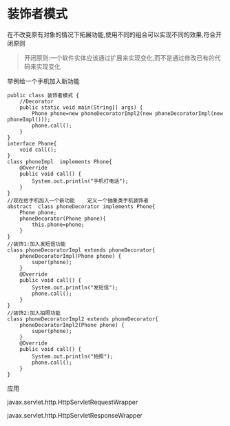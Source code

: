 # 装饰者模式

在不改变原有对象的情况下拓展功能,使用不同的组合可以实现不同的效果,符合开闭原则

>  开闭原则:一个软件实体应该通过扩展来实现变化,而不是通过修改已有的代码来实现变化

举例给一个手机加入新功能

```
public class 装饰者模式 {
    //Decorator
    public static void main(String[] args) {
        Phone phone=new phoneDecoratorImpl2(new phoneDecoratorImpl(new phoneImpl()));
        phone.call();
    }
}
interface Phone{
    void call();
}
class phoneImpl  implements Phone{
    @Override
    public void call() {
        System.out.println("手机打电话");
    }
}
//现在给手机加入一个新功能    定义一个抽象类手机装饰者
abstract  class phoneDecorator implements Phone{
    Phone phone;
    phoneDecorator(Phone phone){
        this.phone=phone;
    }
}
//装饰1:加入发短信功能
class phoneDecoratorImpl extends phoneDecorator{
    phoneDecoratorImpl(Phone phone) {
        super(phone);
    }
    @Override
    public void call() {
        System.out.println("发短信");
        phone.call();
    }
}
//装饰2:加入拍照功能
class phoneDecoratorImpl2 extends phoneDecorator{
    phoneDecoratorImpl2(Phone phone) {
        super(phone);
    }
    @Override
    public void call() {
        System.out.println("拍照");
        phone.call();
    }
}
```

应用

javax.servlet.http.HttpServletRequestWrapper

javax.servlet.http.HttpServletResponseWrapper